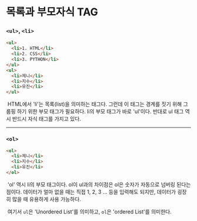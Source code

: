 # 목록과 부모자식 TAG



### `<ul>`, `<li>`

```html
<ul>
  <li>1. HTML</li>
  <li>2. CSS</li>
  <li>3. PYTHON</li>
</ul>
<ul>
  <li>제니</li>
  <li>지수</li>
  <li>유진</li>
</ul>
```

​	HTML에서 'li'는 목록(list)을 의미하는 태그다. 그런데 이 태그는 경계를 짓기 위해 그룹핑 하기 위한 부모 태그가 필요하다. li의 부모 태그가 바로 'ul'이다.  반대로 ul 태그 역시 반드시 자식 태그를 가지고 있다.



---



### `<ol>`

```html
<ol>
  <li>제니</li>
  <li>지수</li>
  <li>유진</li>
</ol>
```

​	'ol' 역시 li의 부모 태그이다. ol이 ul과의 차이점은 ol은 숫자가 자동으로 넘버링 된다는 점이다. 데이터가 얼마 없을 때는 직접 1, 2, 3 ... 등을 입력해도 되지만, 데이터가 굉장히 많을 때 유용하게 사용 가능하다.

​	여기서 `ul`은 'Unordered List'를 의미하고, `ol`은 'ordered List'를 의미한다.
